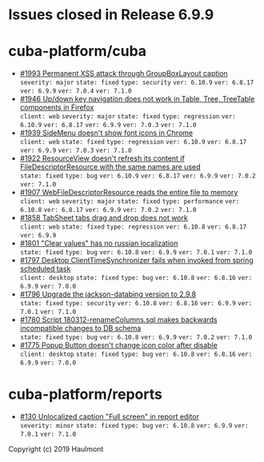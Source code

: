 # Issues closed in Release 6.9.9

# cuba-platform/cuba

* [#1993 Permanent XSS attack through GroupBoxLayout caption](https://github.com/cuba-platform/cuba/issues/1993) \
    `severity: major` `state: fixed` `type: security` `ver: 6.10.9` `ver: 6.8.17` `ver: 6.9.9` `ver: 7.0.4` `ver: 7.1.0` 
* [#1946 Up/down key navigation does not work in Table, Tree, TreeTable components in Firefox](https://github.com/cuba-platform/cuba/issues/1946) \
    `client: web` `severity: major` `state: fixed` `type: regression` `ver: 6.10.9` `ver: 6.8.17` `ver: 6.9.9` `ver: 7.0.3` `ver: 7.1.0` 
* [#1939 SideMenu doesn't show font icons in Chrome](https://github.com/cuba-platform/cuba/issues/1939) \
    `client: web` `state: fixed` `type: regression` `ver: 6.10.9` `ver: 6.8.17` `ver: 6.9.9` `ver: 7.0.3` `ver: 7.1.0` 
* [#1922 ResourceView doesn't refresh its content if FileDescriptorResource with the same names are used](https://github.com/cuba-platform/cuba/issues/1922) \
    `state: fixed` `type: bug` `ver: 6.10.9` `ver: 6.8.17` `ver: 6.9.9` `ver: 7.0.2` `ver: 7.1.0` 
* [#1907 WebFileDescriptorResource reads the entire file to memory](https://github.com/cuba-platform/cuba/issues/1907) \
    `client: web` `severity: major` `state: fixed` `type: performance` `ver: 6.10.8` `ver: 6.8.17` `ver: 6.9.9` `ver: 7.0.2` `ver: 7.1.0` 
* [#1858 TabSheet tabs drag and drop does not work](https://github.com/cuba-platform/cuba/issues/1858) \
    `client: web` `state: fixed` `type: regression` `ver: 6.10.8` `ver: 6.8.17` `ver: 6.9.9` 
* [#1801 "Clear values" has no russian localization](https://github.com/cuba-platform/cuba/issues/1801) \
    `state: fixed` `type: bug` `ver: 6.10.8` `ver: 6.9.9` `ver: 7.0.1` `ver: 7.1.0` 
* [#1797 Desktop ClientTimeSynchronizer fails when invoked from spring scheduled task](https://github.com/cuba-platform/cuba/issues/1797) \
    `client: desktop` `state: fixed` `type: bug` `ver: 6.10.8` `ver: 6.8.16` `ver: 6.9.9` `ver: 7.0.0` 
* [#1796 Upgrade the jackson-databing version to 2.9.8](https://github.com/cuba-platform/cuba/issues/1796) \
    `state: fixed` `type: security` `ver: 6.10.8` `ver: 6.8.16` `ver: 6.9.9` `ver: 7.0.1` `ver: 7.1.0` 
* [#1780 Script 180312-renameColumns.sql makes backwards incompatible changes to DB schema](https://github.com/cuba-platform/cuba/issues/1780) \
    `state: fixed` `type: bug` `ver: 6.10.8` `ver: 6.9.9` `ver: 7.0.2` `ver: 7.1.0` 
* [#1775 Popup Button doesn't change icon color after disable](https://github.com/cuba-platform/cuba/issues/1775) \
    `client: desktop` `state: fixed` `type: bug` `ver: 6.10.8` `ver: 6.8.16` `ver: 6.9.9` `ver: 7.0.0` 

# cuba-platform/reports

* [#130 Unlocalized caption "Full screen" in report editor](https://github.com/cuba-platform/reports/issues/130) \
    `severity: minor` `state: fixed` `type: bug` `ver: 6.10.8` `ver: 6.9.9` `ver: 7.0.1` `ver: 7.1.0` 


Copyright (c) 2019 Haulmont

